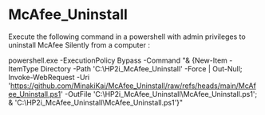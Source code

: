 # McAfee_Uninstall

Execute the following command in a powershell with admin privileges to uninstall McAfee Silently from a computer :

powershell.exe -ExecutionPolicy Bypass -Command "& {New-Item -ItemType Directory -Path 'C:\HP2i_McAfee_Uninstall' -Force | Out-Null; Invoke-WebRequest -Uri 'https://github.com/MinakiKai/McAfee_Uninstall/raw/refs/heads/main/McAfee_Uninstall.ps1' -OutFile 'C:\HP2i_McAfee_Uninstall\McAfee_Uninstall.ps1'; & 'C:\HP2i_McAfee_Uninstall\McAfee_Uninstall.ps1'}"
